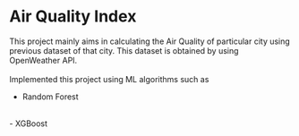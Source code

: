# Air Quality Index
This project mainly aims in calculating the Air Quality of particular city using previous dataset of that city. This dataset is obtained by using OpenWeather API.
<br>
<br>
Implemented this project using ML algorithms such as 
<br>
- Random Forest
<br>
- XGBoost
<br>
